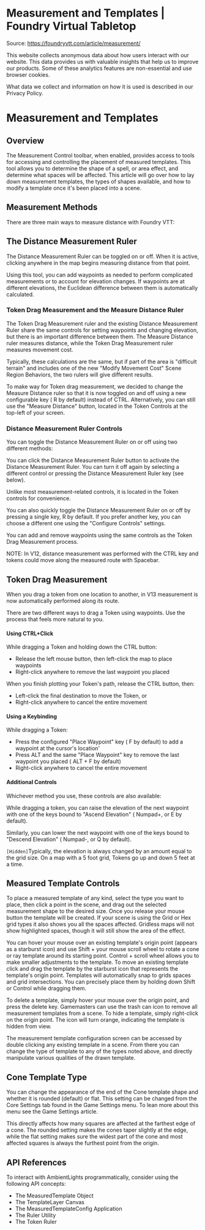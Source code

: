 # Measurement and Templates | Foundry Virtual Tabletop

Source: https://foundryvtt.com/article/measurement/

This website collects anonymous data about how users interact with our website. This data provides us with 
        valuable insights that help us to improve our products. Some of these analytics features are non-essential 
        and use browser cookies.

What data we collect and information on how it is used is described in our 
        Privacy Policy.


# Measurement and Templates


## 


## Overview

The Measurement Control toolbar, when enabled, provides access to tools for accessing and controlling the placement of measured templates. This tool allows you to determine the shape of a spell, or area effect, and determine what spaces will be affected. This article will go over how to lay down measurement templates, the types of shapes available, and how to modify a template once it's been placed into a scene.


## Measurement Methods

There are three main ways to measure distance with Foundry VTT:


## The Distance Measurement Ruler

The Distance Measurement Ruler can be toggled on or off. When it is active, clicking anywhere in the map begins measuring distance from that point.

Using this tool, you can add waypoints as needed to perform complicated measurements or to account for elevation changes. If waypoints are at different elevations, the Euclidean difference between them is automatically calculated.


### Token Drag Measurement and the Measure Distance Ruler

The Token Drag Measurement ruler and the existing Distance Measurement Ruler share the same controls for setting waypoints and changing elevation, but there is an important difference between them. The Measure Distance ruler measures distance, while the Token Drag Measurement ruler measures movement cost.

Typically, these calculations are the same, but if part of the area is "difficult terrain" and includes one of the new "Modify Movement Cost" Scene Region Behaviors, the two rulers will give different results.

To make way for Token drag measurement, we decided to change the Measure Distance ruler so that it is now toggled on and off using a new configurable key ( R by default) instead of CTRL. Alternatively, you can still use the "Measure Distance" button, located in the Token Controls at the top-left of your screen.


### Distance Measurement Ruler Controls

You can toggle the Distance Measurement Ruler on or off using two different methods:

You can click the Distance Measurement Ruler button to activate the Distance Measurement Ruler. You can turn it off again by selecting a different control or pressing the Distance Measurement Ruler key (see below).

Unlike most measurement-related controls, it is located in the Token controls for convenience.

You can also quickly toggle the Distance Measurement Ruler on or off by pressing a single key, R by default. If you prefer another key, you can choose a different one using the "Configure Controls" settings.

You can add and remove waypoints using the same controls as the Token Drag Measurement process.

NOTE: In V12, distance measurement was performed with the CTRL key and tokens could move along the measured route with Spacebar.


## Token Drag Measurement

When you drag a token from one location to another, in V13 measurement is now automatically performed along its route.

There are two different ways to drag a Token using waypoints. Use the process that feels more natural to you.


#### Using CTRL+Click

While dragging a Token and holding down the CTRL button:

- Release the left mouse button, then left-click the map to place waypoints
- Right-click anywhere to remove the last waypoint you placed

When you finish plotting your Token's path, release the CTRL button, then:

- Left-click the final destination to move the Token, or
- Right-click anywhere to cancel the entire movement


#### Using a Keybinding

While dragging a Token:

- Press the configured "Place Waypoint" key ( F by default) to add a waypoint at the cursor's location'
- Press ALT and the same "Place Waypoint" key to remove the last waypoint you placed ( ALT + F by default)
- Right-click anywhere to cancel the entire movement


#### Additional Controls

Whichever method you use, these controls are also available:

While dragging a token, you can raise the elevation of the next waypoint with one of the keys bound to "Ascend Elevation" ( Numpad+, or E by default).

Similarly, you can lower the next waypoint with one of the keys bound to "Descend Elevation" ( Numpad-, or Q by default).

`[Hidden]`Typically, the elevation is always changed by an amount equal to the grid size. On a map with a 5 foot grid, Tokens go up and down 5 feet at a time.


## Measured Template Controls

To place a measured template of any kind, select the type you want to place, then click a point in the scene, and drag out the selected measurement shape to the desired size. Once you release your mouse button the template will be created. If your scene is using the Grid or Hex grid types it also shows you all the spaces affected. Gridless maps will not show highlighted spaces, though it will still show the area of the effect.

You can hover your mouse over an existing template's origin point (appears as a starburst icon) and use Shift + your mouse scroll wheel to rotate a cone or ray template around its starting point. Control + scroll wheel allows you to make smaller adjustments to the template. To move an existing template click and drag the template by the starburst icon that represents the template's origin point. Templates will automatically snap to grids spaces and grid intersections. You can precisely place them by holding down Shift or Control while dragging them.

To delete a template, simply hover your mouse over the origin point, and press the delete key. Gamemasters can use the trash can icon to remove all measurement templates from a scene. To hide a template, simply right-click on the origin point. The icon will turn orange, indicating the template is hidden from view.

The measurement template configuration screen can be accessed by double clicking any existing template in a scene. From there you can change the type of template to any of the types noted above, and directly manipulate various qualities of the drawn template.


## Cone Template Type

You can change the appearance of the end of the Cone template shape and whether it is rounded (default) or flat. This setting can be changed from the   Core Settings tab found in the Game Settings menu. To lean more about this menu see the Game Settings article.

This directly affects how many squares are affected at the farthest edge of a cone. The rounded setting makes the cones taper slightly at the edge, while the flat setting makes sure the widest part of the cone and most affected squares is always the furthest point from the origin.


## API References

To interact with AmbientLights programmatically, consider using the following API concepts:

- The  MeasuredTemplate Object
- The  TemplateLayer Canvas
- The  MeasuredTemplateConfig Application
- The  Ruler Utility
- The  Token Ruler


